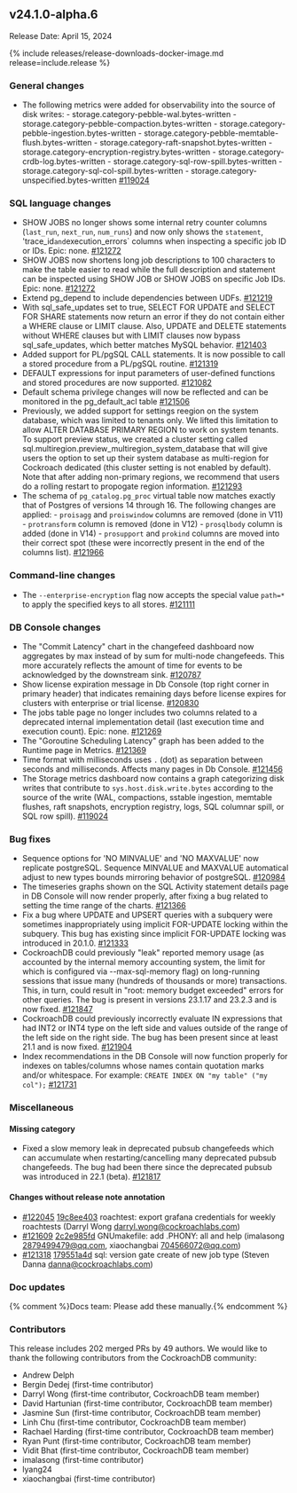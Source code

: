 ## v24.1.0-alpha.6

Release Date: April 15, 2024

{% include releases/release-downloads-docker-image.md release=include.release %}

<h3 id="v24-1-0-alpha-6-general-changes">General changes</h3>

- The following metrics were added for observability into the source of disk writes: - storage.category-pebble-wal.bytes-written - storage.category-pebble-compaction.bytes-written - storage.category-pebble-ingestion.bytes-written - storage.category-pebble-memtable-flush.bytes-written - storage.category-raft-snapshot.bytes-written - storage.category-encryption-registry.bytes-written - storage.category-crdb-log.bytes-written - storage.category-sql-row-spill.bytes-written - storage.category-sql-col-spill.bytes-written - storage.category-unspecified.bytes-written [#119024][#119024]

<h3 id="v24-1-0-alpha-6-sql-language-changes">SQL language changes</h3>

- SHOW JOBS no longer shows some internal retry counter columns (`last_run`, `next_run`, `num_runs`) and now only shows the `statement`, 'trace_id` and `execution_errors` columns when inspecting a specific job ID or IDs.  Epic: none. [#121272][#121272]
- SHOW JOBS now shortens long job descriptions to 100 characters to make the table easier to read while the full description and statement can be inspected using SHOW JOB or SHOW JOBS on specific Job IDs. Epic: none. [#121272][#121272]
- Extend pg_depend to include dependencies between UDFs. [#121219][#121219]
- With sql_safe_updates set to true, SELECT FOR UPDATE and SELECT FOR SHARE statements now return an error if they do not contain either a WHERE clause or LIMIT clause.  Also, UPDATE and DELETE statements without WHERE clauses but with LIMIT clauses now bypass sql_safe_updates, which better matches MySQL behavior. [#121403][#121403]
- Added support for PL/pgSQL CALL statements. It is now possible to call a stored procedure from a PL/pgSQL routine. [#121319][#121319]
- DEFAULT expressions for input parameters of user-defined functions and stored procedures are now supported. [#121082][#121082]
- Default schema privilege changes will now be reflected and can be monitored in the pg_default_acl table [#121506][#121506]
- Previously, we added support for settings reegion on the system database, which was limited to tenants only. We lifted this limitation to allow ALTER DATABASE PRIMARY REGION to work on system tenants. To support preview status, we created a cluster setting called sql.multiregion.preview_multiregion_system_database that will give users the option to set up their system database as multi-region for Cockroach dedicated (this cluster setting is not enabled by default). Note that after adding non-primary regions, we recommend that users do a rolling restart to propogate region information. [#121293][#121293]
- The schema of `pg_catalog.pg_proc` virtual table now matches exactly that of Postgres of versions 14 through 16. The following changes are applied: - `proisagg` and `proiswindow` columns are removed (done in V11) - `protransform` column is removed (done in V12) - `prosqlbody` column is added (done in V14) - `prosupport` and `prokind` columns are moved into their correct spot (these were incorrectly present in the end of the columns list). [#121966][#121966]

<h3 id="v24-1-0-alpha-6-command-line-changes">Command-line changes</h3>

- The `--enterprise-encryption` flag now accepts the special value `path=*` to apply the specified keys to all stores. [#121111][#121111]

<h3 id="v24-1-0-alpha-6-db-console-changes">DB Console changes</h3>

- The "Commit Latency" chart in the changefeed dashboard now aggregates by max instead of by sum for multi-node changefeeds. This more accurately reflects the amount of time for events to be acknowledged by the downstream sink. [#120787][#120787]
- Show license expiration message in Db Console (top right corner in primary header) that indicates remaining days before license expires for clusters with enterprise or trial license. [#120830][#120830]
- The jobs table page no longer includes two columns related to a deprecated internal implementation detail (last execution time and execution count).  Epic: none. [#121269][#121269]
- The "Goroutine Scheduling Latency" graph has been added to the Runtime page in Metrics. [#121369][#121369]
- Time format with milliseconds uses `.` (dot) as separation between seconds and milliseconds. Affects many pages in Db Console. [#121456][#121456]
- The Storage metrics dashboard now contains a graph categorizing disk writes that contribute to `sys.host.disk.write.bytes` according to the source of the write (WAL, compactions, sstable ingestion, memtable flushes, raft snapshots, encryption registry, logs, SQL columnar spill, or SQL row spill). [#119024][#119024]

<h3 id="v24-1-0-alpha-6-bug-fixes">Bug fixes</h3>

- Sequence options for 'NO MINVALUE' and 'NO MAXVALUE' now replicate postgreSQL.  Sequence MINVALUE and MAXVALUE automatical adjust to new types bounds mirroring behavior of postgreSQL. [#120984][#120984]
- The timeseries graphs shown on the SQL Activity statement details page in DB Console will now render properly, after fixing a bug related to setting the time range of the charts. [#121366][#121366]
- Fix a bug where UPDATE and UPSERT queries with a subquery were sometimes inappropriately using implicit FOR-UPDATE locking within the subquery. This bug has existing since implicit FOR-UPDATE locking was introduced in 20.1.0. [#121333][#121333]
- CockroachDB could previously "leak" reported memory usage (as accounted by the internal memory accounting system, the limit for which is configured via --max-sql-memory flag) on long-running sessions that issue many (hundreds of thousands or more) transactions. This, in turn, could result in "root: memory budget exceeded" errors for other queries. The bug is present in versions 23.1.17 and 23.2.3 and is now fixed. [#121847][#121847]
- CockroachDB could previously incorrectly evaluate IN expressions that had INT2 or INT4 type on the left side and values outside of the range of the left side on the right side. The bug has been present since at least 21.1 and is now fixed. [#121904][#121904]
- Index recommendations in the DB Console will now function properly for indexes on tables/columns whose names contain quotation marks and/or whitespace. For example: `CREATE INDEX ON "my table" ("my col");` [#121731][#121731]

<h3 id="v24-1-0-alpha-6-miscellaneous">Miscellaneous</h3>

<h4 id="v24-1-0-alpha-6-missing-category">Missing category</h4>

- Fixed a slow memory leak in deprecated pubsub changefeeds which can accumulate when restarting/cancelling many deprecated pubsub changefeeds. The bug had been there since the deprecated pubsub was introduced in 22.1 (beta). [#121817][#121817]

<h4 id="v24-1-0-alpha-6-changes-without-release-note-annotation">Changes without release note annotation</h4>

- [#122045][#122045] [19c8ee403][19c8ee403] roachtest: export grafana credentials for weekly roachtests (Darryl Wong <darryl.wong@cockroachlabs.com>)
- [#121609][#121609] [2c2e985fd][2c2e985fd] GNUmakefile: add .PHONY: all and help (imalasong <2879499479@qq.com>, xiaochangbai <704566072@qq.com>)
- [#121318][#121318] [179551a4d][179551a4d] sql: version gate create of new job type (Steven Danna <danna@cockroachlabs.com>)

<h3 id="v24-1-0-alpha-6-doc-updates">Doc updates</h3>

{% comment %}Docs team: Please add these manually.{% endcomment %}

<div class="release-note-contributors" markdown="1">

<h3 id="v24-1-0-alpha-6-contributors">Contributors</h3>

This release includes 202 merged PRs by 49 authors.
We would like to thank the following contributors from the CockroachDB community:

- Andrew Delph
- Bergin Dedej (first-time contributor)
- Darryl Wong (first-time contributor, CockroachDB team member)
- David Hartunian (first-time contributor, CockroachDB team member)
- Jasmine Sun (first-time contributor, CockroachDB team member)
- Linh Chu (first-time contributor, CockroachDB team member)
- Rachael Harding (first-time contributor, CockroachDB team member)
- Ryan Punt (first-time contributor, CockroachDB team member)
- Vidit Bhat (first-time contributor, CockroachDB team member)
- imalasong (first-time contributor)
- lyang24
- xiaochangbai (first-time contributor)

</div>

[#119024]: https://github.com/cockroachdb/cockroach/pull/119024
[#120787]: https://github.com/cockroachdb/cockroach/pull/120787
[#120830]: https://github.com/cockroachdb/cockroach/pull/120830
[#120984]: https://github.com/cockroachdb/cockroach/pull/120984
[#121082]: https://github.com/cockroachdb/cockroach/pull/121082
[#121111]: https://github.com/cockroachdb/cockroach/pull/121111
[#121219]: https://github.com/cockroachdb/cockroach/pull/121219
[#121269]: https://github.com/cockroachdb/cockroach/pull/121269
[#121272]: https://github.com/cockroachdb/cockroach/pull/121272
[#121293]: https://github.com/cockroachdb/cockroach/pull/121293
[#121318]: https://github.com/cockroachdb/cockroach/pull/121318
[#121319]: https://github.com/cockroachdb/cockroach/pull/121319
[#121333]: https://github.com/cockroachdb/cockroach/pull/121333
[#121366]: https://github.com/cockroachdb/cockroach/pull/121366
[#121369]: https://github.com/cockroachdb/cockroach/pull/121369
[#121403]: https://github.com/cockroachdb/cockroach/pull/121403
[#121456]: https://github.com/cockroachdb/cockroach/pull/121456
[#121506]: https://github.com/cockroachdb/cockroach/pull/121506
[#121609]: https://github.com/cockroachdb/cockroach/pull/121609
[#121731]: https://github.com/cockroachdb/cockroach/pull/121731
[#121817]: https://github.com/cockroachdb/cockroach/pull/121817
[#121847]: https://github.com/cockroachdb/cockroach/pull/121847
[#121904]: https://github.com/cockroachdb/cockroach/pull/121904
[#121966]: https://github.com/cockroachdb/cockroach/pull/121966
[#122045]: https://github.com/cockroachdb/cockroach/pull/122045
[179551a4d]: https://github.com/cockroachdb/cockroach/commit/179551a4d
[19c8ee403]: https://github.com/cockroachdb/cockroach/commit/19c8ee403
[2c2e985fd]: https://github.com/cockroachdb/cockroach/commit/2c2e985fd
